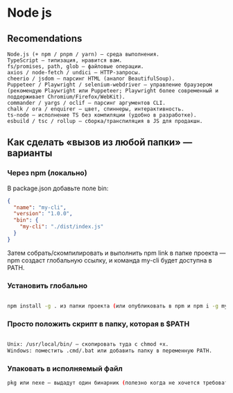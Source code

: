 # Node js

## Recomendations

```
Node.js (+ npm / pnpm / yarn) — среда выполнения.
TypeScript — типизация, нравится вам.
fs/promises, path, glob — файловые операции.
axios / node-fetch / undici — HTTP-запросы.
cheerio / jsdom — парсинг HTML (аналог BeautifulSoup).
Puppeteer / Playwright / selenium-webdriver — управление браузером (рекомендую Playwright или Puppeteer; Playwright более современный и поддерживает Chromium/Firefox/WebKit).
commander / yargs / oclif — парсинг аргументов CLI.
chalk / ora / enquirer — цвет, спиннеры, интерактивность.
ts-node — исполнение TS без компиляции (удобно в разработке).
esbuild / tsc / rollup — сборка/транспиляция в JS для продакшн.
```

## Как сделать «вызов из любой папки» — варианты

### Через npm (локально)

В package.json добавьте поле bin:

```json
{
  "name": "my-cli",
  "version": "1.0.0",
  "bin": {
    "my-cli": "./dist/index.js"
  }
}
```

Затем собрать/скомпилировать и выполнить npm link в папке проекта — npm создаст глобальную ссылку,
и команда my-cli будет доступна в PATH.

### Установить глобально

```bash

npm install -g . из папки проекта (или опубликовать в npm и npm i -g my-cli).
```

### Просто положить скрипт в папку, которая в $PATH

```bash

Unix: /usr/local/bin/ — скопировать туда с chmod +x.
Windows: поместить .cmd/.bat или добавить папку в переменную PATH.
```

### Упаковать в исполняемый файл

```bash
pkg или nexe — выдадут один бинарник (полезно когда не хочется требовать Node на хосте).
```
